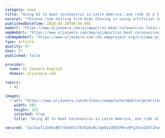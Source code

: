 ```yaml
---
category: news
title: "Using AI to beat coronavirus in Latin America, one ride at a time"
excerpt: "Chinese ride-hailing firm Didi Chuxing is using artificial intelligence to help tackle the spread of the virus."
publishedDateTime: 2020-05-20T08:04:00Z
webUrl: "https://www.aljazeera.com/ajimpact/ai-beat-coronavirus-latin-america-ride-time-200520064144899.html"
ampWebUrl: "https://www.aljazeera.com/amp/ajimpact/ai-beat-coronavirus-latin-america-ride-time-200520064144899.html"
cdnAmpWebUrl: "https://www-aljazeera-com.cdn.ampproject.org/c/s/www.aljazeera.com/amp/ajimpact/ai-beat-coronavirus-latin-america-ride-time-200520064144899.html"
type: article
quality: 57
heat: 57
published: false

provider:
  name: Al Jazeera English
  domain: aljazeera.com

topics:
  - AI

images:
  - url: "https://www.aljazeera.com/mritems/imagecache/mbdxlarge/mritems/Images/2020/5/20/5fc65548dff045dbbeee3fb06aade06e_18.jpg"
    width: 583
    height: 325
    isCached: true
    title: "Using AI to beat coronavirus in Latin America, one ride at a time"

secured: "1w/ZoaTi2w95xBEfrUob6tx767Qz6uKLtqm02y3EE5FR+u9PyZUvo2UVT1hw5unXF0Q9C2r29EELlWr3u0pQvgiK2ea2fBLB7G0hrL6o3HiMkV6+NX1ErvHFDexPOhkJQmfNn+WV/PlRJPRP9wK+IloMfPZ1cuMtPYgMhD36nuatESh8WcYX+Xv0p4deln5+Mrk4dZuRpKcHj2l542M8q00LLbsADjtTTpd4h0odoGHY5VnFgVzqdhu1k7IHly8rHWWcvVsSYXR02jxOaBhSLzm4a5kLinXNupKcs39eo2WYRdQbHvjjKsjBGCDFRrg9MtOko5aWdaQtSaYySsNXWY/foMJRNCPQuRvMbzbsZ1RJZ5eCJLyjK2o0ySsngcNiMvkeLeCp9z1pOnS2oUgl/ijcoAMSJ1HcQsqmvgUYwiTMCnUgV/0w12C1B96gKZp3DtCg5WUpnOU0I0sN08QCVSpzxUyhEfJNfA4UTcy8lIk=;cxEnnBDogYV2EEtFMj2Giw=="
---
```


